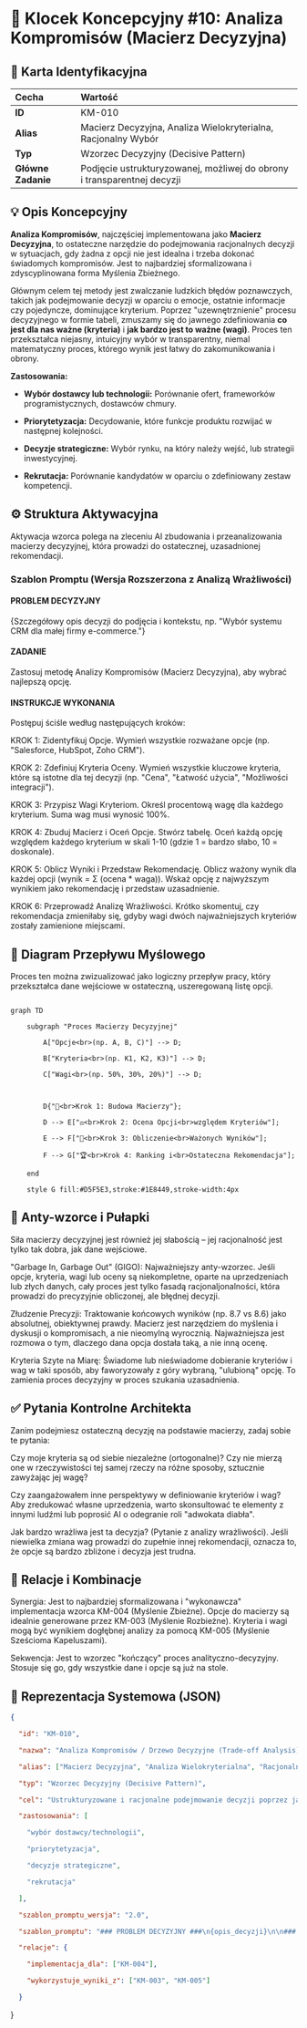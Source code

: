 # 🧩 Klocek Koncepcyjny #10: Analiza Kompromisów (Macierz Decyzyjna)

## 📇 Karta Identyfikacyjna

| Cecha | Wartość |
| :--- | :--- |
| **ID** | KM-010 |
| **Alias** | Macierz Decyzyjna, Analiza Wielokryterialna, Racjonalny Wybór |
| **Typ** | Wzorzec Decyzyjny (Decisive Pattern) |
| **Główne Zadanie** | Podjęcie ustrukturyzowanej, możliwej do obrony i transparentnej decyzji |

## 💡 Opis Koncepcyjny

**Analiza Kompromisów**, najczęściej implementowana jako **Macierz Decyzyjna**, to ostateczne narzędzie do podejmowania racjonalnych decyzji w sytuacjach, gdy żadna z opcji nie jest idealna i trzeba dokonać świadomych kompromisów. Jest to najbardziej sformalizowana i zdyscyplinowana forma Myślenia Zbieżnego.

Głównym celem tej metody jest zwalczanie ludzkich błędów poznawczych, takich jak podejmowanie decyzji w oparciu o emocje, ostatnie informacje czy pojedyncze, dominujące kryterium. Poprzez "uzewnętrznienie" procesu decyzyjnego w formie tabeli, zmuszamy się do jawnego zdefiniowania **co jest dla nas ważne (kryteria)** i **jak bardzo jest to ważne (wagi)**. Proces ten przekształca niejasny, intuicyjny wybór w transparentny, niemal matematyczny proces, którego wynik jest łatwy do zakomunikowania i obrony.

**Zastosowania:**

* **Wybór dostawcy lub technologii:** Porównanie ofert, frameworków programistycznych, dostawców chmury.

* **Priorytetyzacja:** Decydowanie, które funkcje produktu rozwijać w następnej kolejności.

* **Decyzje strategiczne:** Wybór rynku, na który należy wejść, lub strategii inwestycyjnej.

* **Rekrutacja:** Porównanie kandydatów w oparciu o zdefiniowany zestaw kompetencji.

## ⚙️ Struktura Aktywacyjna

Aktywacja wzorca polega na zleceniu AI zbudowania i przeanalizowania macierzy decyzyjnej, która prowadzi do ostatecznej, uzasadnionej rekomendacji.

### Szablon Promptu (Wersja Rozszerzona z Analizą Wrażliwości)

#### PROBLEM DECYZYJNY
{Szczegółowy opis decyzji do podjęcia i kontekstu, np. "Wybór systemu CRM dla małej firmy e-commerce."}

#### ZADANIE
Zastosuj metodę Analizy Kompromisów (Macierz Decyzyjna), aby wybrać najlepszą opcję.

#### INSTRUKCJE WYKONANIA
Postępuj ściśle według następujących kroków:

KROK 1: Zidentyfikuj Opcje. Wymień wszystkie rozważane opcje (np. "Salesforce, HubSpot, Zoho CRM").

KROK 2: Zdefiniuj Kryteria Oceny. Wymień wszystkie kluczowe kryteria, które są istotne dla tej decyzji (np. "Cena", "Łatwość użycia", "Możliwości integracji").

KROK 3: Przypisz Wagi Kryteriom. Określ procentową wagę dla każdego kryterium. Suma wag musi wynosić 100%.

KROK 4: Zbuduj Macierz i Oceń Opcje. Stwórz tabelę. Oceń każdą opcję względem każdego kryterium w skali 1-10 (gdzie 1 = bardzo słabo, 10 = doskonale).

KROK 5: Oblicz Wyniki i Przedstaw Rekomendację. Oblicz ważony wynik dla każdej opcji (wynik = Σ (ocena * waga)). Wskaż opcję z najwyższym wynikiem jako rekomendację i przedstaw uzasadnienie.

KROK 6: Przeprowadź Analizę Wrażliwości. Krótko skomentuj, czy rekomendacja zmieniłaby się, gdyby wagi dwóch najważniejszych kryteriów zostały zamienione miejscami.

## 🌊 Diagram Przepływu Myślowego

Proces ten można zwizualizować jako logiczny przepływ pracy, który przekształca dane wejściowe w ostateczną, uszeregowaną listę opcji.

```mermaid

graph TD

    subgraph "Proces Macierzy Decyzyjnej"

        A["Opcje<br>(np. A, B, C)"] --> D;

        B["Kryteria<br>(np. K1, K2, K3)"] --> D;

        C["Wagi<br>(np. 50%, 30%, 20%)"] --> D;

        

        D{"📝<br>Krok 1: Budowa Macierzy"};

        D --> E["⚖️<br>Krok 2: Ocena Opcji<br>względem Kryteriów"];

        E --> F["🧮<br>Krok 3: Obliczenie<br>Ważonych Wyników"];

        F --> G["🏆<br>Krok 4: Ranking i<br>Ostateczna Rekomendacja"];

    end

    style G fill:#D5F5E3,stroke:#1E8449,stroke-width:4px
```

## 🚧 Anty-wzorce i Pułapki
Siła macierzy decyzyjnej jest również jej słabością – jej racjonalność jest tylko tak dobra, jak dane wejściowe.

"Garbage In, Garbage Out" (GIGO): Najważniejszy anty-wzorzec. Jeśli opcje, kryteria, wagi lub oceny są niekompletne, oparte na uprzedzeniach lub złych danych, cały proces jest tylko fasadą racjonaljonalności, która prowadzi do precyzyjnie obliczonej, ale błędnej decyzji.

Złudzenie Precyzji: Traktowanie końcowych wyników (np. 8.7 vs 8.6) jako absolutnej, obiektywnej prawdy. Macierz jest narzędziem do myślenia i dyskusji o kompromisach, a nie nieomylną wyrocznią. Najważniejsza jest rozmowa o tym, dlaczego dana opcja dostała taką, a nie inną ocenę.

Kryteria Szyte na Miarę: Świadome lub nieświadome dobieranie kryteriów i wag w taki sposób, aby faworyzowały z góry wybraną, "ulubioną" opcję. To zamienia proces decyzyjny w proces szukania uzasadnienia.

## ✅ Pytania Kontrolne Architekta
Zanim podejmiesz ostateczną decyzję na podstawie macierzy, zadaj sobie te pytania:

Czy moje kryteria są od siebie niezależne (ortogonalne)? Czy nie mierzą one w rzeczywistości tej samej rzeczy na różne sposoby, sztucznie zawyżając jej wagę?

Czy zaangażowałem inne perspektywy w definiowanie kryteriów i wag? Aby zredukować własne uprzedzenia, warto skonsultować te elementy z innymi ludźmi lub poprosić AI o odegranie roli "adwokata diabła".

Jak bardzo wrażliwa jest ta decyzja? (Pytanie z analizy wrażliwości). Jeśli niewielka zmiana wag prowadzi do zupełnie innej rekomendacji, oznacza to, że opcje są bardzo zbliżone i decyzja jest trudna.

## 🔗 Relacje i Kombinacje
Synergia:
Jest to najbardziej sformalizowana i "wykonawcza" implementacja wzorca KM-004 (Myślenie Zbieżne).
Opcje do macierzy są idealnie generowane przez KM-003 (Myślenie Rozbieżne).
Kryteria i wagi mogą być wynikiem dogłębnej analizy za pomocą KM-005 (Myślenie Sześcioma Kapeluszami).

Sekwencja:
Jest to wzorzec "kończący" proces analityczno-decyzyjny. Stosuje się go, gdy wszystkie dane i opcje są już na stole.

## 💾 Reprezentacja Systemowa (JSON)

```json
{

  "id": "KM-010",

  "nazwa": "Analiza Kompromisów / Drzewo Decyzyjne (Trade-off Analysis)",

  "alias": ["Macierz Decyzyjna", "Analiza Wielokryterialna", "Racjonalny Wybór"],

  "typ": "Wzorzec Decyzyjny (Decisive Pattern)",

  "cel": "Ustrukturyzowane i racjonalne podejmowanie decyzji poprzez jawną ocenę opcji względem ważonych kryteriów.",

  "zastosowania": [

    "wybór dostawcy/technologii", 

    "priorytetyzacja", 

    "decyzje strategiczne", 

    "rekrutacja"

  ],

  "szablon_promptu_wersja": "2.0",

  "szablon_promptu": "### PROBLEM DECYZYJNY ###\n{opis_decyzji}\n\n### ZADANIE ###\nZastosuj Analizę Kompromisów (Macierz Decyzyjna).\n\n### INSTRUKCJE WYKONANIA ###\n1. Zidentyfikuj Opcje.\n2. Zdefiniuj i przypisz wagi Kryteriom.\n3. Zbuduj Macierz i Oceń Opcje.\n4. Oblicz Wyniki i Przedstaw Rekomendację.\n5. Przeprowadź Analizę Wrażliwości.",

  "relacje": {

    "implementacja_dla": ["KM-004"],

    "wykorzystuje_wyniki_z": ["KM-003", "KM-005"]

  }
```
}

